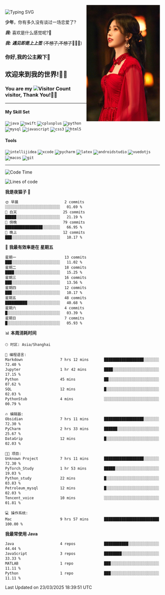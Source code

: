 <!-- **wql521/wql521** is a ✨ _special_ ✨ repository because its `README.md` (this file) appears on your GitHub profile. -->
<img align="right" width=239 src="https://github.com/wql521/wql521/blob/main/鞠婧祎.jpg">

![Typing SVG](https://readme-typing-svg.demolab.com?font=Fira+Code&weight=700&size=31&pause=1000&width=500&height=55&lines=Hi+there%2C+I%E2%80%98m+%E5%B0%98%E4%B8%96%E7%83%9F%E9%9B%A8%E5%AE%A2+!+%F0%9F%AB%B6%F0%9F%8F%BB;%E4%BD%A0%E5%A5%BD%2C+%E6%88%91%E6%98%AF+%E5%B0%98%E4%B8%96%E7%83%9F%E9%9B%A8%E5%AE%A2+!+%F0%9F%AB%B6%F0%9F%8F%BB)

  **少年**，你有多久没有谈过一场恋爱了?
    
  ***我:*** 喜欢是什么感觉呢?🤔
 
  ***我:*** ***遇见即是上上签*** (~~不想了,不想了~~🤦🏻‍♂️)
  ### 你好,我的公主殿下👑
## **欢迎来到我的世界!🥳🥳**

### You are my ![Visitor Count](https://profile-counter.glitch.me/wql521/count.svg) visitor, Thank You!🎉🎉
---

#### My Skill Set
<!-- languages:start -->
<!-- prettier-ignore-start -->
<!-- markdownlint-disable -->
<code><img height="20" src="http://simpleicons.p2hp.com/icons/java.svg" alt="java" /></code>
<code><img height="20" src="https://cdn.simpleicons.org/swift" alt="swift" /></code>
<code><img height="20" src="https://cdn.simpleicons.org/cplusplus" alt="cplusplus" /></code>
<code><img height="20" src="https://cdn.simpleicons.org/python" alt="python" /></code>
<code><img height="20" src="https://cdn.simpleicons.org/mysql" alt="mysql" /></code>
<code><img height="20" src="https://cdn.simpleicons.org/javascript" alt="javascript" /></code>
<code><img height="20" src="https://cdn.simpleicons.org/css3" alt="css3" /></code>
<code><img height="20" src="https://cdn.simpleicons.org/html5" alt="html5" /></code>
<!-- markdownlint-restore -->
<!-- prettier-ignore-end -->

<!-- languages:end -->

#### Tools

<!-- tools:start -->
<!-- prettier-ignore-start -->
<!-- markdownlint-disable -->
<code><img height="20" src="https://cdn.simpleicons.org/intellijidea" alt="intellijidea" /></code>
<code><img height="20" src="https://cdn.simpleicons.org/xcode" alt="xcode" /></code>
<code><img height="20" src="https://cdn.simpleicons.org/pycharm" alt="pycharm" /></code>
<code><img height="20" src="https://cdn.simpleicons.org/latex" alt="latex" /></code>
<code><img height="20" src="https://cdn.simpleicons.org/androidstudio" alt="androidstudio" /></code>
<code><img height="20" src="https://cdn.simpleicons.org/vuedotjs" alt="vuedotjs" /></code>
<code><img height="20" src="https://cdn.simpleicons.org/macos" alt="macos" /></code>
<code><img height="20" src="https://cdn.simpleicons.org/git" alt="git" /></code>
<!-- markdownlint-restore -->
<!-- prettier-ignore-end -->

<!-- tools:end -->

___



<!--START_SECTION:waka-->
![Code Time](http://img.shields.io/badge/Code%20Time-111%20hrs%205%20mins-blue)

![Lines of code](https://img.shields.io/badge/%E4%BB%8E%E3%80%8CHello%20World%E3%80%8D%E8%B5%B7%E6%88%91%E5%B7%B2%E7%BB%8F%E5%86%99%E4%BA%86-10.5%20thousand%20%E8%A1%8C%E4%BB%A3%E7%A0%81-blue)

**我是夜猫子 🦉** 

```text
🌞 早晨                     2 commits           ░░░░░░░░░░░░░░░░░░░░░░░░░   01.69 % 
🌆 白天                     25 commits          █████░░░░░░░░░░░░░░░░░░░░   21.19 % 
🌃 傍晚                     79 commits          █████████████████░░░░░░░░   66.95 % 
🌙 晚上                     12 commits          ███░░░░░░░░░░░░░░░░░░░░░░   10.17 % 
```
📅 **我最有效率是在 星期五** 

```text
星期一                      13 commits          ███░░░░░░░░░░░░░░░░░░░░░░   11.02 % 
星期二                      18 commits          ████░░░░░░░░░░░░░░░░░░░░░   15.25 % 
星期三                      16 commits          ███░░░░░░░░░░░░░░░░░░░░░░   13.56 % 
星期四                      12 commits          ███░░░░░░░░░░░░░░░░░░░░░░   10.17 % 
星期五                      48 commits          ██████████░░░░░░░░░░░░░░░   40.68 % 
星期六                      4 commits           █░░░░░░░░░░░░░░░░░░░░░░░░   03.39 % 
星期日                      7 commits           █░░░░░░░░░░░░░░░░░░░░░░░░   05.93 % 
```


📊 **本周消耗时间** 

```text
🕑︎ 时区: Asia/Shanghai

💬 编程语言: 
Markdown                 7 hrs 12 mins       ██████████████████░░░░░░░   72.40 % 
Jupyter                  1 hr 42 mins        ████░░░░░░░░░░░░░░░░░░░░░   17.15 % 
Python                   45 mins             ██░░░░░░░░░░░░░░░░░░░░░░░   07.62 % 
SQL                      12 mins             █░░░░░░░░░░░░░░░░░░░░░░░░   02.03 % 
PythonStub               4 mins              ░░░░░░░░░░░░░░░░░░░░░░░░░   00.79 % 

🔥 编辑器: 
Obsidian                 7 hrs 11 mins       ██████████████████░░░░░░░   72.30 % 
PyCharm                  2 hrs 33 mins       ██████░░░░░░░░░░░░░░░░░░░   25.67 % 
DataGrip                 12 mins             █░░░░░░░░░░░░░░░░░░░░░░░░   02.03 % 

🐱‍💻 项目: 
Unknown Project          7 hrs 11 mins       ██████████████████░░░░░░░   72.30 % 
PyTorch_Study            1 hr 53 mins        █████░░░░░░░░░░░░░░░░░░░░   19.03 % 
Python_study             22 mins             █░░░░░░░░░░░░░░░░░░░░░░░░   03.83 % 
Petroleum_mysql          12 mins             █░░░░░░░░░░░░░░░░░░░░░░░░   02.03 % 
Tencent_voice            10 mins             ░░░░░░░░░░░░░░░░░░░░░░░░░   01.81 % 

💻 操作系统: 
Mac                      9 hrs 57 mins       █████████████████████████   100.00 % 
```

**我最常使用 Java** 

```text
Java                     4 repos             ███████████░░░░░░░░░░░░░░   44.44 % 
JavaScript               3 repos             ████████░░░░░░░░░░░░░░░░░   33.33 % 
MATLAB                   1 repo              ███░░░░░░░░░░░░░░░░░░░░░░   11.11 % 
Python                   1 repo              ███░░░░░░░░░░░░░░░░░░░░░░   11.11 % 
```




 Last Updated on 23/03/2025 18:39:51 UTC
<!--END_SECTION:waka-->


